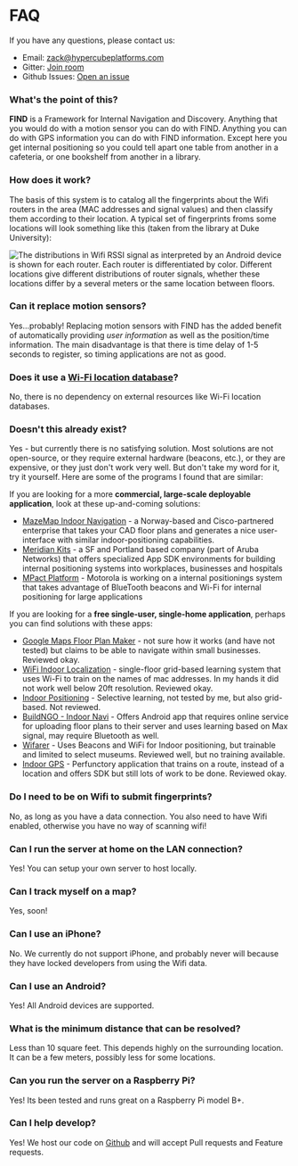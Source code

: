 # FAQ


If you have any questions, please contact us:

* Email: [zack@hypercubeplatforms.com](mailto:zack@hypercubeplatforms.com)
* Gitter: [Join room](https://gitter.im/schollz/find)
* Github Issues: [Open an issue](https://github.com/schollz/find/issues/new)

###  What's the point of this?

**FIND** is a Framework for Internal Navigation and Discovery. Anything that you would do with a motion sensor you can do with FIND. Anything you can do with GPS information you can do with FIND information. Except here you get internal positioning so you could tell apart one table from another in a cafeteria, or one bookshelf from another in a library.

### How does it work?

The basis of this system is to catalog all the fingerprints about the
Wifi routers in the area (MAC addresses and signal values) and then
classify them according to their location. A typical set of fingerprints
froms some locations will look something like this (taken from the
library at Duke University):

![The distributions in Wifi RSSI signal as interpreted by an Android
device is shown for each router. Each router is differentiated by color.
Different locations give different distributions of router signals,
whether these locations differ by a several meters or the same location
between floors.](https://www.internalpositioning.com/guide/img/fingerprint_library.png)

### Can it replace motion sensors?

Yes...probably! Replacing motion sensors with FIND has the added benefit of automatically providing *user information* as well as the position/time information. The main disadvantage is that there is time delay of 1-5 seconds to register, so timing applications are not as good.


### Does it use a [Wi-Fi location database](https://en.wikipedia.org/wiki/Wi-Fi_positioning_system#Public_Wi-Fi_location_databases)?

No, there is no dependency on external resources like Wi-Fi location databases.

###  Doesn't this already exist?

Yes - but currently there is no satisfying solution. Most solutions are not open-source, or they require external hardware (beacons, etc.), or they are expensive, or they just don't work very well. But don't take my word for it, try it yourself. Here are some of the programs I found that are similar:

If you are looking for a more **commercial, large-scale deployable application**, look at these up-and-coming solutions:

-   [MazeMap Indoor Navigation] - a Norway-based and Cisco-partnered enterprise that takes your CAD floor plans and generates a nice user-interface with similar indoor-positioning capabilities.
-   [Meridian Kits] - a SF and Portland based company (part of Aruba Networks) that offers specialized App SDK environments for building internal positioning systems into workplaces, businesses and hospitals
-   [MPact Platform] - Motorola is working on a internal positionings system that takes advantage of BlueTooth beacons and Wi-Fi for internal positioning for large applications

If you are looking for a **free single-user, single-home application**, perhaps you can find solutions with these apps:

-   [Google Maps Floor Plan Maker] - not sure how it works (and have not tested) but claims to be able to navigate within small businesses. Reviewed okay.
-   [WiFi Indoor Localization] - single-floor grid-based learning system that uses Wi-Fi to train on the names of mac addresses. In my hands it did not work well below 20ft resolution. Reviewed okay.
-   [Indoor Positioning] - Selective learning, not tested by me, but also grid-based. Not reviewed.
-   [BuildNGO - Indoor Navi] - Offers Android app that requires online service for uploading floor plans to their server and uses learning based on Max signal, may require Bluetooth as well.
-   [Wifarer] - Uses Beacons and WiFi for Indoor positioning, but trainable and limited to select museums. Reviewed well, but no training available.
-   [Indoor GPS] - Perfunctory application that trains on a route, instead of a location and offers SDK but still lots of work to be done. Reviewed okay.

  [MazeMap Indoor Navigation]: http://mazemap.com/what-it-is
  [Meridian Kits]: http://www.meridianapps.com
  [MPact Platform]: http://newsroom.motorolasolutions.com/Press-Releases/Communicate-to-Shoppers-at-the-Right-Time-with-First-of-its-Kind-Location-Based-Platform-from-Motor-49e1.aspx
  [Google Maps Floor Plan Maker]: https://play.google.com/store/apps/details?id=com.google.android.apps.insight.surveyor&hl=en
  [WiFi Indoor Localization]: https://play.google.com/store/apps/details?id=com.hfalan.wifilocalization&hl=en
  [Indoor Positioning]: https://play.google.com/store/apps/details?id=com.bombao.projetwifi&hl=en
  [BuildNGO - Indoor Navi]: https://play.google.com/store/apps/details?id=com.sails.buildngo&hl=en
  [Wifarer]: https://play.google.com/store/apps/details?id=com.wifarer.android&hl=en
  [Indoor GPS]: https://play.google.com/store/apps/details?id=com.ladiesman217.indoorgps&hl=en


###  Do I need to be on Wifi to submit fingerprints?

No, as long as you have a data connection. You also need to have Wifi enabled, otherwise you have no way of scanning wifi!

###  Can I run the server at home on the LAN connection?

Yes! You can setup your own server to host locally.

###  Can I track myself on a map?

Yes, soon!

###  Can I use an iPhone?

No. We currently do not support iPhone, and probably never will because they have locked developers from using the Wifi data.

###  Can I use an Android?

Yes! All Android devices are supported.

###  What is the minimum distance that can be resolved?

Less than 10 square feet. This depends highly on the surrounding location. It can be a few meters, possibly less for some locations.

###  Can you run the server on a Raspberry Pi?

Yes! Its been tested and runs great on a Raspberry Pi model B+.

### Can I help develop?

Yes! We host our code on [Github](https://github.com/schollz/find) and will accept Pull requests and Feature requests.
